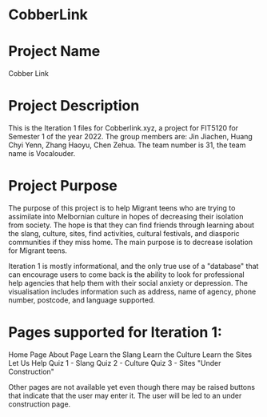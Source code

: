 # CobberLink

# Project Name
Cobber Link 
# Project Description

This is the Iteration 1 files for Cobberlink.xyz, a project for FIT5120 for Semester 1 of the year 2022. The group members are: Jin Jiachen, Huang Chyi Yenn, Zhang Haoyu, Chen Zehua. The team number is 31, the team name is Vocalouder.

# Project Purpose 
The purpose of this project is to help Migrant teens who are trying to assimilate into Melbornian culture in hopes of decreasing their isolation from society. The hope is that they can find friends through learning about the slang, culture, sites, find activities, cultural festivals, and diasporic communities if they miss home. The main purpose is to decrease isolation for Migrant teens.

Iteration 1 is mostly informational, and the only true use of a "database" that can encourage users to come back is the ability to look for professional help agencies that help them with their social anxiety or depression. The visualisation includes information such as address, name of agency, phone number, postcode, and language supported.

# Pages supported for Iteration 1:
Home Page
About Page
Learn the Slang
Learn the Culture
Learn the Sites
Let Us Help
Quiz 1 - Slang
Quiz 2 - Culture
Quiz 3 - Sites
"Under Construction"

Other pages are not available yet even though there may be raised buttons that indicate that the user may enter it. The user will be led to an under construction page.
